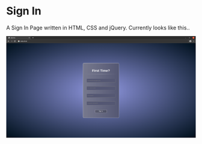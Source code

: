 # Sign In

A Sign In Page written in HTML, CSS and jQuery. 
Currently looks like this..

![Alt text](images/SignInScreenshot.png?raw=true "Sign In")
